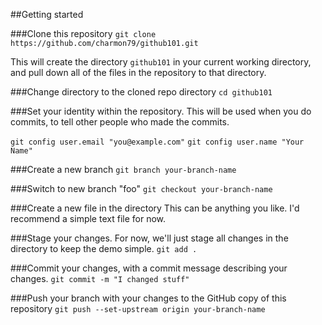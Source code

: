 ##Getting started

###Clone this repository
```git clone https://github.com/charmon79/github101.git```

This will create the directory `github101` in your current working directory, and pull down all of the files in the repository to that directory.

###Change directory to the cloned repo directory
```cd github101```

###Set your identity within the repository.
This will be used when you do commits, to tell other people who made the commits.

```git config user.email "you@example.com"```
```git config user.name "Your Name"```

###Create a new branch
```git branch your-branch-name```

###Switch to new branch "foo"
```git checkout your-branch-name```

###Create a new file in the directory
This can be anything you like. I'd recommend a simple text file for now.

###Stage your changes. For now, we'll just stage all changes in the directory to keep the demo simple.
```git add .```

###Commit your changes, with a commit message describing your changes.
```git commit -m "I changed stuff"```

###Push your branch with your changes to the GitHub copy of this repository
```git push --set-upstream origin your-branch-name```